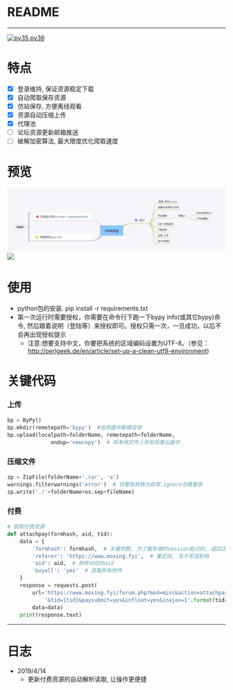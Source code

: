 # README
*****
[![py35,py36](https://img.shields.io/badge/Python-3.5|3.6,3|7-green.svg)](https://github.com/Amd794)

# 特点
- [x] 登录维持, 保证资源稳定下载
- [x] 自动爬取保存资源
- [x] 仿站保存, 方便离线观看
- [x] 资源自动压缩上传
- [x] 代理池
- [ ] 论坛资源更新邮箱推送
- [ ] 破解加密算法, 最大限度优化爬取速度

# 预览
![](./mx.jpg)
![](./moxingv1_1.gif)

# 使用
+ python包的安装. pip install -r requirements.txt
+ 第一次运行时需要授权，你需要在命令行下跑一下bypy info(或其它bypy)命令, 然后跟着说明（登陆等）来授权即可。授权只需一次，一旦成功，以后不会再出现授权提示
  + 注意:想要支持中文，你要把系统的区域编码设置为UTF-8。（参见：http://perlgeek.de/en/article/set-up-a-clean-utf8-environment)
  
# 关键代码
### 上传
```python
bp = ByPy()
bp.mkdir(remotepath='bypy')  #在网盘中新建目录
bp.upload(localpath=folderName, remotepath=folderName,
              ondup='newcopy')  # 将本地文件上传到百度云盘中
```
### 压缩文件
```python
zp = ZipFile(folderName+'.rar', 'a')
warnings.filterwarnings('error')  # 将警告转换为异常,ignore忽略警告
zp.write('./'+folderName+os.sep+fileName)
```

### 付费
```python
# 获取付费资源
def attachpay(formhash, aid, tid):
    data = {
        'formhash': formhash,  # 关键参数, 为了服务端的session能识别, 返回正确的下载路径
        'referer': 'https://www.moxing.fyi',  # 重定向, 写不写没影响
        'aid': aid,  # 附件对应的aid
        'buyall': 'yes'  # 获取所有附件
    }
    response = requests.post(
        url='https://www.moxing.fyi/forum.php?mod=misc&action=attachpay' +
            '&tid={tid}&paysubmit=yes&infloat=yes&inajax=1'.format(tid=tid),
        data=data)
    print(response.text)
```
*****
# 日志
+ 2019/4/14
  + 更新付费资源的自动解析读取, 让操作更便捷


